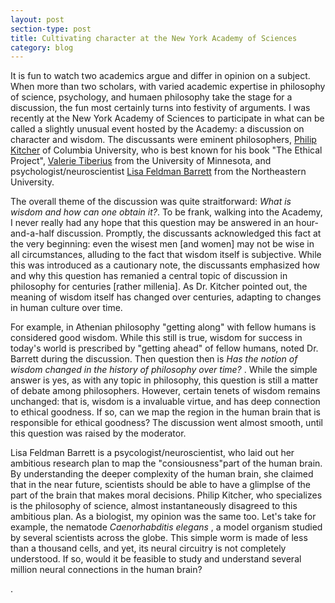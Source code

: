 ```yaml
---
layout: post
section-type: post
title: Cultivating character at the New York Academy of Sciences
category: blog
---
```


<p> It is fun to watch two academics argue and differ in opinion on a subject. When more than two scholars, with varied academic expertise in philosophy of science, psychology, and humaen philosophy take the stage for a discussion, the fun most certainly turns into festivity of arguments. I was recently at the New York Academy of Sciences to participate in what can be called a slightly unusual event hosted by the Academy: a discussion on character and wisdom. The discussants were eminent philosophers, <a href="http://philosophy.columbia.edu/directories/faculty/philip-kitcher" title="Philip Kitcher">Philip Kitcher</a> of Columbia University, who is best known for his book &quot;The Ethical Project&quot;, <a href="http://philosophy.umn.edu/people/FacultyProfile.php?UID=tiberius/" title="Valerie Tiberius">Valerie Tiberius</a> from the University of Minnesota, and psychologist/neuroscientist <a href="http://www.northeastern.edu/cos/faculty/lisa-feldman-barrett/" title="Lisa Feldman Barrett">Lisa Feldman Barrett</a> from the Northeastern University. <br></p>

<p>The overall theme of the discussion was quite straitforward: <i>What is wisdom and how can one obtain it?</i>. To be frank, walking into the Academy, I never really had any hope that this question may be answered in an hour-and-a-half discussion. Promptly, the discussants acknowledged this fact at the very beginning: even the wisest men [and women] may not be wise in all circumstances, alluding to the fact that wisdom itself is subjective. While this was introduced as a cautionary note, the discussants emphasized how and why this question has remanied a central topic of discussion in philosophy for centuries [rather millenia]. As Dr. Kitcher pointed out, the meaning of wisdom itself has changed over centuries, adapting to changes in human culture over time.</p> 

<p>For example, in Athenian philosophy &quot;getting along&quot; with fellow humans is considered good wisdom. While this still is true, wisdom for success in today's world is prescribed by &quot;getting ahead&quot; of fellow humans, noted Dr. Barrett during the discussion. Then question then is <i>Has the notion of wisdom changed in the history of philosophy over time? </i>. While the simple answer is yes, as with any topic in philosophy, this question is still a matter of debate among philosophers. However, certain tenets of wisdom remains unchanged: that is, wisdom is a invaluable virtue, and has deep connection to ethical goodness. If so, can we map the region in the human brain that is responsible for ethical goodness? The discussion went almost smooth, until this question was raised by the moderator. </p>

Lisa Feldman Barrett is a psycologist/neuroscientist, who laid out her ambitious research plan to map the &quot;consiousness&quot;part of the human brain. By understanding the deeper complexity of the human brain, she claimed that in the near future, scientists should be able to have a glimplse of the part of the brain that makes moral decisions. Philip Kitcher, who specializes is the philosophy of science, almost instantaneously disagreed to this ambitious plan. As a biologist, my opinion was the same too. Let's take for example, the nematode <i> Caenorhabditis elegans </i>, a model organism studied by several scientists across the globe. This simple worm is made of less than a thousand cells, and yet, its neural circuitry is not completely understood. If so, would it be feasible to study and understand several million neural connections in the human brain? </p>.

